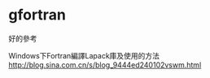 # gfortran

好的參考

Windows下Fortran編譯Lapack庫及使用的方法
http://blog.sina.com.cn/s/blog_9444ed240102vswm.html
